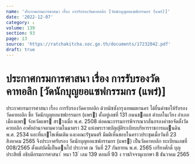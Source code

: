 ```yaml
---
name: 'ประกาศกรมการศาสนา เรื่อง การรับรองวัดคาทอลิก [วัดนักบุญยอแซฟกรรมกร (แพร่)]'
date: '2022-12-07'
category: ง
volume: 139
section: 93
page: 13
source: 'https://ratchakitcha.soc.go.th/documents/17232042.pdf'
draft: true
---
```


# ประกาศกรมการศาสนา เรื่อง การรับรองวัดคาทอลิก [วัดนักบุญยอแซฟกรรมกร (แพร่)]

ประกาศกรมการศาสนา เรื่อง การรับรองวัดคาทอลิก ด้วยมิซซังกรุงเทพมหานคร ได้ยื่นคําขอให้รับรองวัดคาทอลิก ชื่อ วัดนักบุญยอแซฟกรรมกร (แพร) ตั้งอยู่เลขที่ 131 ถนนชอแฮ ตําบลในเวียง อําเภอเมืองแพร จังหวัดแพร สรางเมื่อ พ.ศ. 2508 ต่อคณะกรรมการพิจารณากลั่นกรองคําขอจัดตั้งวัดคาทอลิก อาศัยอํานาจตามความในมาตรา 32 แห่งพระราชบัญญัติระเบียบบริหารราชการแผนดิน พ.ศ. 2534 และที่แกไขเพิ่มเติม และคณะรัฐมนตรี มีมติเห็นชอบในคราวประชุมเมื่อวันที่ 23 สิงหาคม 2565 จึงประกาศรับรอง วัดนักบุญยอแซฟกรรมกร (แพร) เป็นวัดคาทอลิก ทะเบียนเลขที่ 008/2565 ตั้งแต่บัดนี้เป็นตนไป ประกาศ ณ วันที่ 27 กันยายน พ.ศ. 2565 เกรียงศักดิ์ บุญประสิทธิ์ อธิบดีกรมการศาสนา ้ หนา 13 ่ เลม 139 ตอนที่ 93 ง ราชกิจจานุเบกษา 8 ธันวาคม 2565
